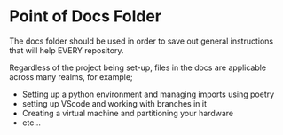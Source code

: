 # Point of Docs Folder

The docs folder should be used in order to save out general instructions that will help EVERY repository.

Regardless of the project being set-up, files in the docs are applicable across many realms, for example;

* Setting up a python environment and managing imports using poetry
* setting up VScode and working with branches in it
* Creating a virtual machine and partitioning your hardware
* etc...
